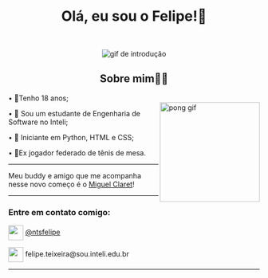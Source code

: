 <h1 align="center">Olá, eu sou o Felipe!👋</h1>
<br/>
 <p align="center">
  <img alt="gif de introdução" src="https://s7.gifyu.com/images/SXDTl.gif">
 <h2 align="center">Sobre mim👨‍💻</h2>
 <p/>
  • 📅Tenho 18 anos;<br/> <img align="right" width="200px" alt="pong gif" src="https://media1.tenor.com/m/T3H92Qstl68AAAAd/p-ong.gif"></p>
   
  • 📲 Sou um estudante de Engenharia de Software no Inteli;<br/>
  
  • 🤖 Iniciante em Python, HTML e CSS;<br/>
  
  • 🏓Ex jogador federado de tênis de mesa.<br/>
  
<hr>
  Meu buddy e amigo que me acompanha nesse novo começo é o <a href="https://github.com/MiguelClaret">Miguel Claret</a>!
<hr>
<h3>Entre em contato comigo:</h3>
  <p><img align="center" width=30px src="https://upload.wikimedia.org/wikipedia/commons/thumb/a/a5/Instagram_icon.png/768px-Instagram_icon.png"> <a href="https://www.instagram.com/ntsfelipe/">@ntsfelipe</a></p>
  <p><img align="center" width=30px src="https://static.vecteezy.com/system/resources/thumbnails/014/440/980/small_2x/email-message-icon-design-in-blue-circle-png.png"> felipe.teixeira@sou.inteli.edu.br</p>
<hr>
